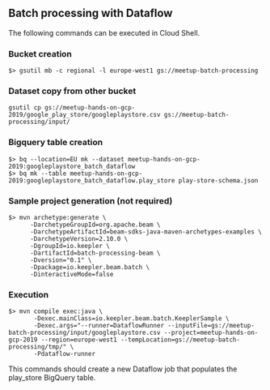 ## Batch processing with Dataflow
The following commands can be executed in Cloud Shell.

### Bucket creation
```
$> gsutil mb -c regional -l europe-west1 gs://meetup-batch-processing
```
### Dataset copy from other bucket
```
gsutil cp gs://meetup-hands-on-gcp-2019/google_play_store/googleplaystore.csv gs://meetup-batch-processing/input/
```
### Bigquery table creation
```
$> bq --location=EU mk --dataset meetup-hands-on-gcp-2019:googleplaystore_batch_dataflow
$> bq mk --table meetup-hands-on-gcp-2019:googleplaystore_batch_dataflow.play_store play-store-schema.json
```
### Sample project generation (not required)
```
$> mvn archetype:generate \
      -DarchetypeGroupId=org.apache.beam \
      -DarchetypeArtifactId=beam-sdks-java-maven-archetypes-examples \
      -DarchetypeVersion=2.10.0 \
      -DgroupId=io.keepler \
      -DartifactId=batch-processing-beam \
      -Dversion="0.1" \
      -Dpackage=io.keepler.beam.batch \
      -DinteractiveMode=false
```
### Execution
```
$> mvn compile exec:java \
       -Dexec.mainClass=io.keepler.beam.batch.KeeplerSample \
       -Dexec.args="--runner=DataflowRunner --inputFile=gs://meetup-batch-processing/input/googleplaystore.csv --project=meetup-hands-on-gcp-2019 --region=europe-west1 --tempLocation=gs://meetup-batch-processing/tmp/" \
       -Pdataflow-runner
```
This commands should create a new Dataflow job that populates the play_store BigQuery table.
